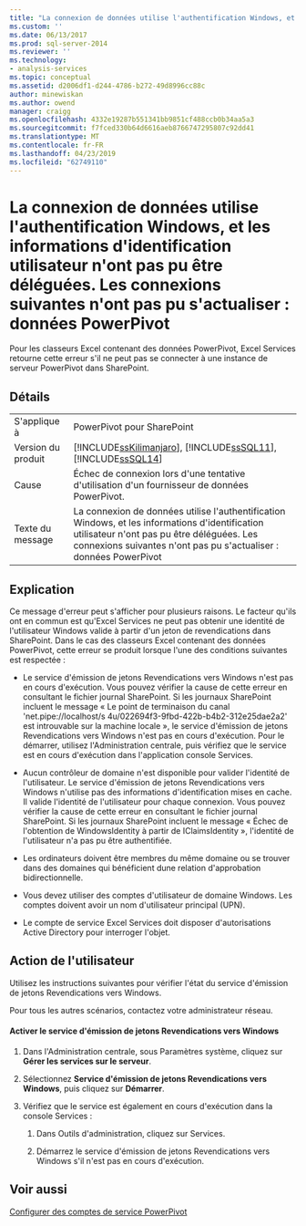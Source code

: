 ```yaml
---
title: "La connexion de données utilise l'authentification Windows, et les informations d'identification utilisateur n'ont pas pu être déléguées. Les connexions suivantes n'ont pas pu s'actualiser : Les données PowerPivot | Microsoft Docs"
ms.custom: ''
ms.date: 06/13/2017
ms.prod: sql-server-2014
ms.reviewer: ''
ms.technology:
- analysis-services
ms.topic: conceptual
ms.assetid: d2006df1-d244-4786-b272-49d8996cc88c
author: minewiskan
ms.author: owend
manager: craigg
ms.openlocfilehash: 4332e19287b551341bb9851cf488ccb0b34aa5a3
ms.sourcegitcommit: f7fced330b64d6616aeb8766747295807c92dd41
ms.translationtype: MT
ms.contentlocale: fr-FR
ms.lasthandoff: 04/23/2019
ms.locfileid: "62749110"
---
```

# <a name="the-data-connection-uses-windows-authentication-and-user-credentials-could-not-be-delegated-the-following-connections-failed-to-refresh-powerpivot-data"></a>La connexion de données utilise l'authentification Windows, et les informations d'identification utilisateur n'ont pas pu être déléguées. Les connexions suivantes n'ont pas pu s'actualiser : données PowerPivot
  Pour les classeurs Excel contenant des données PowerPivot, Excel Services retourne cette erreur s'il ne peut pas se connecter à une instance de serveur PowerPivot dans SharePoint.  
  
## <a name="details"></a>Détails  
  
|||  
|-|-|  
|S'applique à|PowerPivot pour SharePoint|  
|Version du produit|[!INCLUDE[ssKilimanjaro](../../includes/sskilimanjaro-md.md)], [!INCLUDE[ssSQL11](../../includes/sssql11-md.md)], [!INCLUDE[ssSQL14](../../includes/sssql14-md.md)]|  
|Cause|Échec de connexion lors d'une tentative d'utilisation d'un fournisseur de données PowerPivot.|  
|Texte du message|La connexion de données utilise l'authentification Windows, et les informations d'identification utilisateur n'ont pas pu être déléguées. Les connexions suivantes n'ont pas pu s'actualiser : données PowerPivot|  
  
## <a name="explanation"></a>Explication  
 Ce message d'erreur peut s'afficher pour plusieurs raisons. Le facteur qu'ils ont en commun est qu'Excel Services ne peut pas obtenir une identité de l'utilisateur Windows valide à partir d'un jeton de revendications dans SharePoint. Dans le cas des classeurs Excel contenant des données PowerPivot, cette erreur se produit lorsque l'une des conditions suivantes est respectée :  
  
-   Le service d'émission de jetons Revendications vers Windows n'est pas en cours d'exécution. Vous pouvez vérifier la cause de cette erreur en consultant le fichier journal SharePoint. Si les journaux SharePoint incluent le message « Le point de terminaison du canal 'net.pipe://localhost/s 4u/022694f3-9fbd-422b-b4b2-312e25dae2a2' est introuvable sur la machine locale », le service d'émission de jetons Revendications vers Windows n'est pas en cours d'exécution. Pour le démarrer, utilisez l'Administration centrale, puis vérifiez que le service est en cours d'exécution dans l'application console Services.  
  
-   Aucun contrôleur de domaine n'est disponible pour valider l'identité de l'utilisateur. Le service d'émission de jetons Revendications vers Windows n'utilise pas des informations d'identification mises en cache. Il valide l'identité de l'utilisateur pour chaque connexion. Vous pouvez vérifier la cause de cette erreur en consultant le fichier journal SharePoint. Si les journaux SharePoint incluent le message « Échec de l'obtention de WindowsIdentity à partir de IClaimsIdentity », l'identité de l'utilisateur n'a pas pu être authentifiée.  
  
-   Les ordinateurs doivent être membres du même domaine ou se trouver dans des domaines qui bénéficient dune relation d'approbation bidirectionnelle.  
  
-   Vous devez utiliser des comptes d'utilisateur de domaine Windows. Les comptes doivent avoir un nom d'utilisateur principal (UPN).  
  
-   Le compte de service Excel Services doit disposer d'autorisations Active Directory pour interroger l'objet.  
  
## <a name="user-action"></a>Action de l'utilisateur  
 Utilisez les instructions suivantes pour vérifier l'état du service d'émission de jetons Revendications vers Windows.  
  
 Pour tous les autres scénarios, contactez votre administrateur réseau.  
  
#### <a name="enable-claims-to-windows-token-service"></a>Activer le service d'émission de jetons Revendications vers Windows  
  
1.  Dans l'Administration centrale, sous Paramètres système, cliquez sur **Gérer les services sur le serveur**.  
  
2.  Sélectionnez **Service d'émission de jetons Revendications vers Windows**, puis cliquez sur **Démarrer**.  
  
3.  Vérifiez que le service est également en cours d'exécution dans la console Services :  
  
    1.  Dans Outils d'administration, cliquez sur Services.  
  
    2.  Démarrez le service d'émission de jetons Revendications vers Windows s'il n'est pas en cours d'exécution.  
  
## <a name="see-also"></a>Voir aussi  
 [Configurer des comptes de service PowerPivot](configure-power-pivot-service-accounts.md)  
  
  
